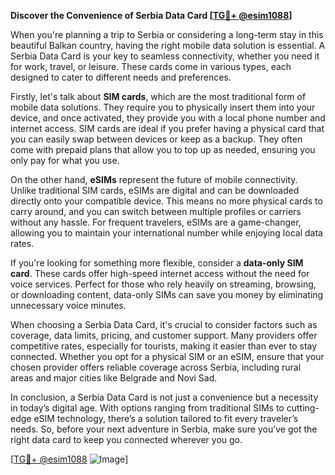 **Discover the Convenience of Serbia Data Card [[TG💪+ @esim1088](https://t.me/s/esim1088)]**

When you're planning a trip to Serbia or considering a long-term stay in this beautiful Balkan country, having the right mobile data solution is essential. A Serbia Data Card is your key to seamless connectivity, whether you need it for work, travel, or leisure. These cards come in various types, each designed to cater to different needs and preferences.

Firstly, let's talk about **SIM cards**, which are the most traditional form of mobile data solutions. They require you to physically insert them into your device, and once activated, they provide you with a local phone number and internet access. SIM cards are ideal if you prefer having a physical card that you can easily swap between devices or keep as a backup. They often come with prepaid plans that allow you to top up as needed, ensuring you only pay for what you use.

On the other hand, **eSIMs** represent the future of mobile connectivity. Unlike traditional SIM cards, eSIMs are digital and can be downloaded directly onto your compatible device. This means no more physical cards to carry around, and you can switch between multiple profiles or carriers without any hassle. For frequent travelers, eSIMs are a game-changer, allowing you to maintain your international number while enjoying local data rates.

If you're looking for something more flexible, consider a **data-only SIM card**. These cards offer high-speed internet access without the need for voice services. Perfect for those who rely heavily on streaming, browsing, or downloading content, data-only SIMs can save you money by eliminating unnecessary voice minutes.

When choosing a Serbia Data Card, it's crucial to consider factors such as coverage, data limits, pricing, and customer support. Many providers offer competitive rates, especially for tourists, making it easier than ever to stay connected. Whether you opt for a physical SIM or an eSIM, ensure that your chosen provider offers reliable coverage across Serbia, including rural areas and major cities like Belgrade and Novi Sad.

In conclusion, a Serbia Data Card is not just a convenience but a necessity in today’s digital age. With options ranging from traditional SIMs to cutting-edge eSIM technology, there’s a solution tailored to fit every traveler’s needs. So, before your next adventure in Serbia, make sure you’ve got the right data card to keep you connected wherever you go.

[[TG💪+ @esim1088](https://t.me/s/esim1088) ![Image](https://i.postimg.cc/Y0z9fWf4/image.png)]